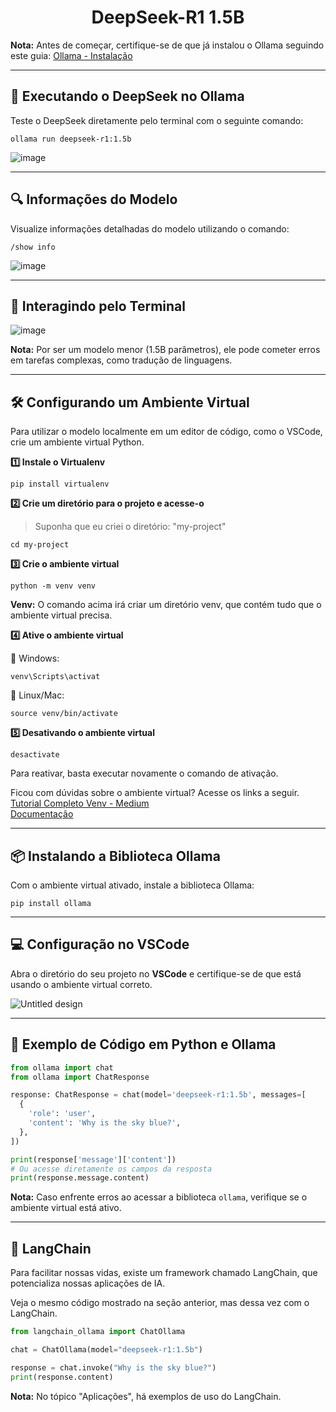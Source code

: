 <h1 align="center">DeepSeek-R1 1.5B</h1>

**Nota:** Antes de começar, certifique-se de que já instalou o Ollama seguindo este guia: [Ollama - Instalação](https://github.com/Agents4Good/CozinhaLLM/blob/main/ollama/install.md)

---
## 🚀 Executando o DeepSeek no Ollama

Teste o DeepSeek diretamente pelo terminal com o seguinte comando:
```shell
ollama run deepseek-r1:1.5b
```

![image](https://github.com/user-attachments/assets/52b0f43e-5b31-4ab2-bd29-6fe6cd7c24e7)

---
## 🔍 Informações do Modelo

Visualize informações detalhadas do modelo utilizando o comando:
```shell
/show info
```

![image](https://github.com/user-attachments/assets/cb76d0a8-d45b-4d2f-b7fc-8049900a9ef6)

---
## 💬 Interagindo pelo Terminal

![image](https://github.com/user-attachments/assets/6d6e97e1-be30-464d-843c-f5de91efb13c)

**Nota:** Por ser um modelo menor (1.5B parâmetros), ele pode cometer erros em tarefas complexas, como tradução de linguagens.

---
## 🛠 Configurando um Ambiente Virtual

Para utilizar o modelo localmente em um editor de código, como o VSCode, crie um ambiente virtual Python.

**1️⃣ Instale o Virtualenv**
```shell
pip install virtualenv
```

**2️⃣ Crie um diretório para o projeto e acesse-o**

> Suponha que eu criei o diretório: "my-project"

```shell
cd my-project
```

**3️⃣ Crie o ambiente virtual**
```shell
python -m venv venv
```

**Venv:** O comando acima irá criar um diretório venv, que contém tudo que o ambiente virtual precisa.

**4️⃣ Ative o ambiente virtual**

🔹 Windows:
```shell
venv\Scripts\activat
```

🔹 Linux/Mac:
```shell
source venv/bin/activate
```

**5️⃣ Desativando o ambiente virtual**
```shell
desactivate
```

Para reativar, basta executar novamente o comando de ativação.

Ficou com dúvidas sobre o ambiente virtual? Acesse os links a seguir.<br>
[Tutorial Completo Venv - Medium](https://dev.to/franciscojdsjr/guia-completo-para-usar-o-virtual-environment-venv-no-python-57bo)<br>
[Documentação](https://docs.python.org/pt-br/3.13/library/venv.html)

---
## 📦 Instalando a Biblioteca Ollama

Com o ambiente virtual ativado, instale a biblioteca Ollama:
```shell
pip install ollama
```

---
## 💻 Configuração no VSCode

Abra o diretório do seu projeto no **VSCode** e certifique-se de que está usando o ambiente virtual correto.

![Untitled design](https://github.com/user-attachments/assets/34483997-5cc7-4428-9967-2c648cef13f2)

---
## 📝 Exemplo de Código em Python e Ollama

```python
from ollama import chat
from ollama import ChatResponse

response: ChatResponse = chat(model='deepseek-r1:1.5b', messages=[
  {
    'role': 'user',
    'content': 'Why is the sky blue?',
  },
])

print(response['message']['content'])
# Ou acesse diretamente os campos da resposta
print(response.message.content)
```

**Nota:** Caso enfrente erros ao acessar a biblioteca `ollama`, verifique se o ambiente virtual está ativo.

---
## 🦜 LangChain

Para facilitar nossas vidas, existe um framework chamado LangChain, que potencializa nossas aplicações de IA.

Veja o mesmo código mostrado na seção anterior, mas dessa vez com o LangChain.

```python
from langchain_ollama import ChatOllama

chat = ChatOllama(model="deepseek-r1:1.5b")

response = chat.invoke("Why is the sky blue?")
print(response.content)
```

**Nota:** No tópico "Aplicações", há exemplos de uso do LangChain.
